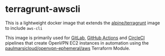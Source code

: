 # terragrunt-awscli

This is a lightweight docker image that extends the [alpine/terragrunt](https://hub.docker.com/r/alpine/terragrunt) image to include `aws-cli`

This image is primarily used for [GitLab](https://gitlab.com/paulmarsicloud/openvpn-ephemeral-template), [GitHub Actions](https://github.com/paulmarsicloud/openvpn-ephemeral-github-actions-template) and [CircleCI](https://github.com/paulmarsicloud/openvpn-ephemeral-circleci-template/) pipelines that create OpenVPN EC2 instances in automation using the [paulmarsicloud/openvpn-ephemeral/aws](https://registry.terraform.io/modules/paulmarsicloud/openvpn-ephemeral/aws/latest) Terraform Module.
